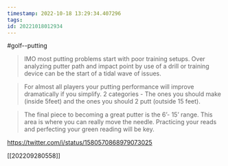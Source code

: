 ```yaml
---
timestamp: 2022-10-18 13:29:34.407296
tags: 
id: 20221018012934
---
```


#golf--putting

> IMO most putting problems start with poor training setups. Over analyzing putter path and impact point by use of a drill or training device can be the start of a tidal wave of issues.

> For almost all players your putting performance will improve dramatically if you simplify. 2 categories - The ones you should make (inside 5feet) and the ones you should 2 putt (outside 15 feet).

> The final piece to becoming a great putter is the 6’- 15’ range. This area is where you can really move the needle. Practicing your reads and perfecting your green reading will be key.

https://twitter.com/i/status/1580570868979073025

[[202209280558]]
